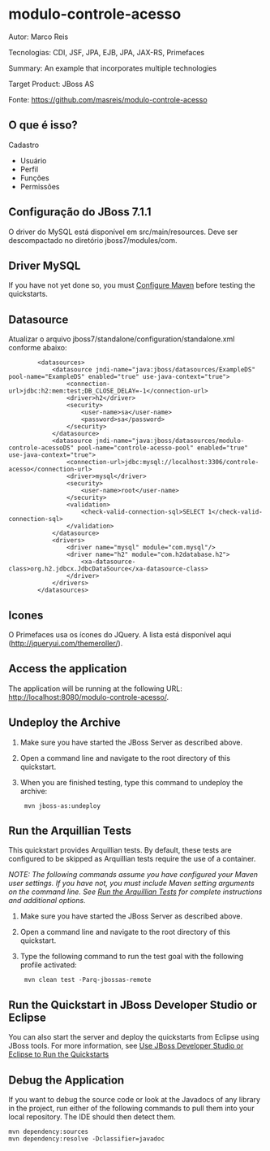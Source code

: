 modulo-controle-acesso
========================
Autor: Marco Reis

Tecnologias: CDI, JSF, JPA, EJB, JPA, JAX-RS, Primefaces

Summary: An example that incorporates multiple technologies

Target Product: JBoss AS 

Fonte: <https://github.com/masreis/modulo-controle-acesso>

O que é isso?
-----------

Cadastro
- Usuário
- Perfil
- Funções
- Permissões


Configuração do JBoss 7.1.1
-------------------

O driver do MySQL está disponível em src/main/resources. Deve ser descompactado no diretório jboss7/modules/com.

 
Driver MySQL
---------------

If you have not yet done so, you must [Configure Maven](../README.md#configure-maven) before testing the quickstarts.


Datasource
-------------------------
Atualizar o arquivo jboss7/standalone/configuration/standalone.xml conforme abaixo:

 			<datasources>
                <datasource jndi-name="java:jboss/datasources/ExampleDS" pool-name="ExampleDS" enabled="true" use-java-context="true">
                    <connection-url>jdbc:h2:mem:test;DB_CLOSE_DELAY=-1</connection-url>
                    <driver>h2</driver>
                    <security>
                        <user-name>sa</user-name>
                        <password>sa</password>
                    </security>
                </datasource>
                <datasource jndi-name="java:jboss/datasources/modulo-controle-acessoDS" pool-name="controle-acesso-pool" enabled="true" use-java-context="true">
                    <connection-url>jdbc:mysql://localhost:3306/controle-acesso</connection-url>
                    <driver>mysql</driver>
                    <security>
                        <user-name>root</user-name>
                    </security>
                    <validation>
                        <check-valid-connection-sql>SELECT 1</check-valid-connection-sql>
                    </validation>
                </datasource>
                <drivers>
                    <driver name="mysql" module="com.mysql"/>
                    <driver name="h2" module="com.h2database.h2">
                        <xa-datasource-class>org.h2.jdbcx.JdbcDataSource</xa-datasource-class>
                    </driver>
                </drivers>
            </datasources> 
            
            
Icones
-------------------------
O Primefaces usa os ícones do JQuery. A lista está disponível aqui (http://jqueryui.com/themeroller/). 

Access the application 
---------------------

The application will be running at the following URL: <http://localhost:8080/modulo-controle-acesso/>.


Undeploy the Archive
--------------------

1. Make sure you have started the JBoss Server as described above.
2. Open a command line and navigate to the root directory of this quickstart.
3. When you are finished testing, type this command to undeploy the archive:

        mvn jboss-as:undeploy


Run the Arquillian Tests 
-------------------------

This quickstart provides Arquillian tests. By default, these tests are configured to be skipped as Arquillian tests require the use of a container. 

_NOTE: The following commands assume you have configured your Maven user settings. If you have not, you must include Maven setting arguments on the command line. See [Run the Arquillian Tests](../README.md#run-the-arquillian-tests) for complete instructions and additional options._

1. Make sure you have started the JBoss Server as described above.
2. Open a command line and navigate to the root directory of this quickstart.
3. Type the following command to run the test goal with the following profile activated:

        mvn clean test -Parq-jbossas-remote 


Run the Quickstart in JBoss Developer Studio or Eclipse
-------------------------------------
You can also start the server and deploy the quickstarts from Eclipse using JBoss tools. For more information, see [Use JBoss Developer Studio or Eclipse to Run the Quickstarts](../README.md#use-jboss-developer-studio-or-eclipse-to-run-the-quickstarts) 


Debug the Application
------------------------------------

If you want to debug the source code or look at the Javadocs of any library in the project, run either of the following commands to pull them into your local repository. The IDE should then detect them.

    mvn dependency:sources
    mvn dependency:resolve -Dclassifier=javadoc
